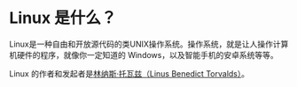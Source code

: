 # Linux 是什么？

Linux是一种自由和开放源代码的类UNIX操作系统。操作系统，就是让人操作计算机硬件的程序，就像你一定知道的 Windows，以及智能手机的安卓系统等等。

Linux 的作者和发起者是[林纳斯·托瓦兹（Linus Benedict Torvalds）](https://zh.wikipedia.org/wiki/%E6%9E%97%E7%BA%B3%E6%96%AF%C2%B7%E6%89%98%E7%93%A6%E5%85%B9)。

